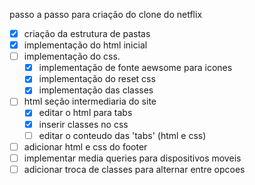 passo a passo para criação do clone do netflix

- [x] criação da estrutura de pastas
- [x] implementação do html inicial
- [ ] implementação do css.
  - [x] implementação de fonte aewsome para icones
  - [x] implementação do reset css
  - [x] implementação das classes
- [ ] html seção intermediaria do site
  - [x] editar o html para tabs
  - [x] inserir classes no css
  - [ ] editar o conteudo das 'tabs' (html e css)  
- [ ] adicionar html e css do footer
- [ ] implementar media queries para dispositivos moveis
- [ ] adicionar troca de classes para alternar entre opcoes
